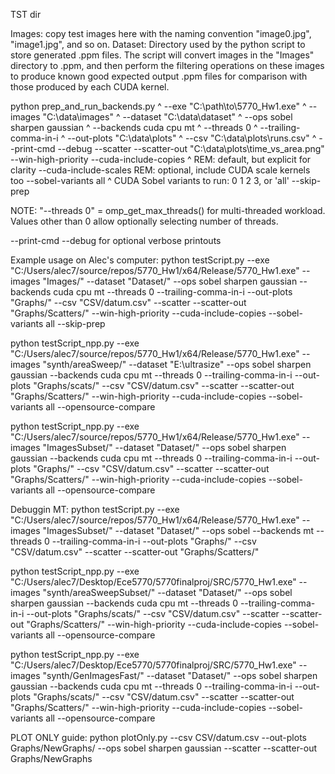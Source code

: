 TST dir

Images: copy test images here with the naming convention "image0.jpg", "image1.jpg", and so on.
Dataset: Directory used by the python script to store generated .ppm files. The script will convert images in the "Images" directory to .ppm, and then perform the filtering operations on these images to produce known good expected output .ppm files for comparison with those produced by each CUDA kernel. 

python prep_and_run_backends.py ^
  --exe "C:\path\to\5770_Hw1.exe" ^
  --images "C:\data\images" ^
  --dataset "C:\data\dataset" ^
  --ops sobel sharpen gaussian ^
  --backends cuda cpu mt ^
  --threads 0 ^
  --trailing-comma-in-i ^
  --out-plots "C:\data\plots" ^
  --csv "C:\data\plots\runs.csv" ^
  --print-cmd --debug
  --scatter --scatter-out "C:\data\plots\time_vs_area.png"
  --win-high-priority 
  --cuda-include-copies        ^  REM: default, but explicit for clarity
  --cuda-include-scales           REM: optional, include CUDA scale kernels too
  --sobel-variants all ^        CUDA Sobel variants to run: 0 1 2 3, or 'all'
  --skip-prep

NOTE: "--threads 0" = omp_get_max_threads() for multi-threaded workload. Values other than 0 allow optionally selecting number of threads. 

--print-cmd --debug for optional verbose printouts 


Example usage on Alec's computer:
python testScript.py --exe "C:/Users/alec7/source/repos/5770_Hw1/x64/Release/5770_Hw1.exe" --images "Images/" --dataset "Dataset/" --ops sobel sharpen gaussian --backends cuda cpu mt --threads 0 --trailing-comma-in-i --out-plots "Graphs/" --csv "CSV/datum.csv" --scatter --scatter-out "Graphs/Scatters/" --win-high-priority --cuda-include-copies --sobel-variants all --skip-prep


python testScript_npp.py --exe "C:/Users/alec7/source/repos/5770_Hw1/x64/Release/5770_Hw1.exe" --images "synth/areaSweep/" --dataset "E:\ultrasize" --ops sobel sharpen gaussian --backends cuda cpu mt --threads 0 --trailing-comma-in-i --out-plots "Graphs/scats/" --csv "CSV/datum.csv" --scatter --scatter-out "Graphs/Scatters/" --win-high-priority --cuda-include-copies --sobel-variants all --opensource-compare

python testScript_npp.py --exe "C:/Users/alec7/source/repos/5770_Hw1/x64/Release/5770_Hw1.exe" --images "ImagesSubset/" --dataset "Dataset/" --ops sobel sharpen gaussian --backends cuda cpu mt --threads 0 --trailing-comma-in-i --out-plots "Graphs/" --csv "CSV/datum.csv" --scatter --scatter-out "Graphs/Scatters/" --win-high-priority --cuda-include-copies --sobel-variants all --opensource-compare

Debuggin MT:
python testScript.py --exe "C:/Users/alec7/source/repos/5770_Hw1/x64/Release/5770_Hw1.exe" --images "ImagesSubset/" --dataset "Dataset/" --ops sobel --backends mt --threads 0 --trailing-comma-in-i --out-plots "Graphs/" --csv "CSV/datum.csv" --scatter --scatter-out "Graphs/Scatters/"




python testScript_npp.py --exe "C:/Users/alec7/Desktop/Ece5770/5770finalproj/SRC/5770_Hw1.exe" --images "synth/areaSweepSubset/" --dataset "Dataset/" --ops sobel sharpen gaussian --backends cuda cpu mt --threads 0 --trailing-comma-in-i --out-plots "Graphs/scats/" --csv "CSV/datum.csv" --scatter --scatter-out "Graphs/Scatters/" --win-high-priority --cuda-include-copies --sobel-variants all --opensource-compare


python testScript_npp.py --exe "C:/Users/alec7/Desktop/Ece5770/5770finalproj/SRC/5770_Hw1.exe" --images "synth/GenImagesFast/" --dataset "Dataset/" --ops sobel sharpen gaussian --backends cuda cpu mt --threads 0 --trailing-comma-in-i --out-plots "Graphs/scats/" --csv "CSV/datum.csv" --scatter --scatter-out "Graphs/Scatters/" --win-high-priority --cuda-include-copies --sobel-variants all --opensource-compare


PLOT ONLY guide:
python plotOnly.py --csv CSV/datum.csv --out-plots Graphs/NewGraphs/ --ops sobel sharpen gaussian --scatter --scatter-out Graphs/NewGraphs